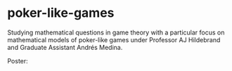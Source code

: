 # poker-like-games
Studying mathematical questions in game theory with a particular focus on mathematical models of poker-like games under Professor AJ Hildebrand and Graduate Assistant Andrés Medina.

Poster:

